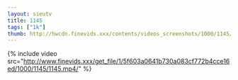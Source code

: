 ```yaml
--- 
layout: sieutv
title: 1145
tags: ["1k"]
thumb: http://hwcdn.finevids.xxx/contents/videos_screenshots/1000/1145/preview.mp4.jpg
---
```

{% include video src="http://www.finevids.xxx/get_file/1/5f603a0641b730a083cf772b4cce16ed/1000/1145/1145.mp4/" %} 
